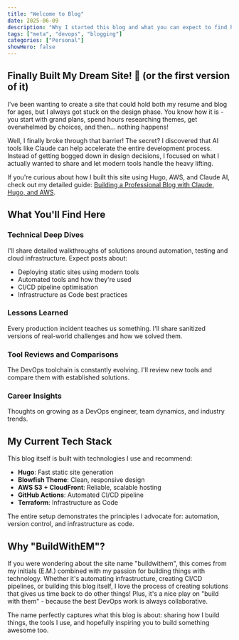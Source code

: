 ```yaml
---
title: "Welcome to Blog"
date: 2025-06-09
description: "Why I started this blog and what you can expect to find here"
tags: ["meta", "devops", "blogging"]
categories: ["Personal"]
showHero: false
---
```


## Finally Built My Dream Site! 🎉 (or the first version of it)

I've been wanting to create a site that could hold both my resume and blog for ages, but I always got stuck on the design phase. You know how it is - you start with grand plans, spend hours researching themes, get overwhelmed by choices, and then... nothing happens!

Well, I finally broke through that barrier! The secret? I discovered that AI tools like Claude can help accelerate the entire development process. Instead of getting bogged down in design decisions, I focused on what I actually wanted to share and let modern tools handle the heavy lifting.

If you're curious about how I built this site using Hugo, AWS, and Claude AI, check out my detailed guide: [Building a Professional Blog with Claude, Hugo, and AWS](/blog/building-blog-with-claude-hugo-aws/).

## What You'll Find Here

### Technical Deep Dives
I'll share detailed walkthroughs of solutions around automation, testing and cloud infrastructure. Expect posts about:
- Deploying static sites using modern tools
- Automated tools and how they're used
- CI/CD pipeline optimisation
- Infrastructure as Code best practices

### Lessons Learned
Every production incident teaches us something. I'll share sanitized versions of real-world challenges and how we solved them.

### Tool Reviews and Comparisons
The DevOps toolchain is constantly evolving. I'll review new tools and compare them with established solutions.

### Career Insights
Thoughts on growing as a DevOps engineer, team dynamics, and industry trends.

## My Current Tech Stack

This blog itself is built with technologies I use and recommend:
- **Hugo**: Fast static site generation
- **Blowfish Theme**: Clean, responsive design
- **AWS S3 + CloudFront**: Reliable, scalable hosting
- **GitHub Actions**: Automated CI/CD pipeline
- **Terraform**: Infrastructure as Code

The entire setup demonstrates the principles I advocate for: automation, version control, and infrastructure as code.

## Why "BuildWithEM"?

If you were wondering about the site name "buildwithem", this comes from my initials (E.M.) combined with my passion for building things with technology. Whether it's automating infrastructure, creating CI/CD pipelines, or building this blog itself, I love the process of creating solutions that gives us time back to do other things! Plus, it's a nice play on "build with them" - because the best DevOps work is always collaborative.

The name perfectly captures what this blog is about: sharing how I build things, the tools I use, and hopefully inspiring you to build something awesome too.